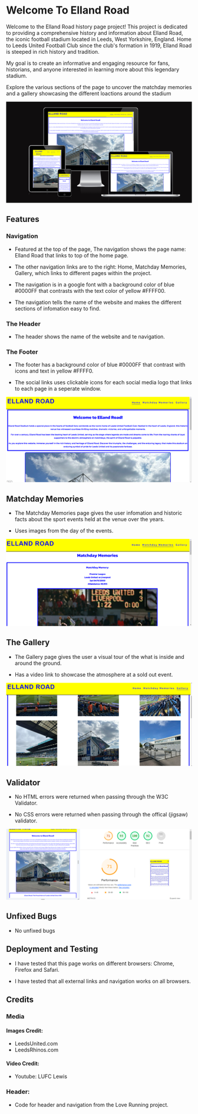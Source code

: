 # Welcome To Elland Road

Welcome to the Elland Road history page project! This project is dedicated to providing a comprehensive history and information about Elland Road, the iconic football stadium located in Leeds, West Yorkshire, England. Home to Leeds United Football Club since the club's formation in 1919, Elland Road is steeped in rich history and tradition.

My goal is to create an informative and engaging resource for fans, historians, and anyone interested in learning more about this legendary stadium.

Explore the various sections of the page to uncover the matchday memories and a gallery showcasing the different loactions around the stadium

![Am I Responsive Screenshot](assets/website-images/am-i-responsive-new.png)

## Features

### Navigation
- Featured at the top of the page, The navigation shows the page name: Elland Road that links to top of the home page.

- The other navigation links are to the right: Home, Matchday Memories, Gallery, which links to different pages within the project.

- The navigation is in a google font with a background color of blue #0000FF that contrasts with the text color of yellow #FFFF00. 

-  The navigation tells the name of the website and makes the different sections of infomation easy to find.  


### The Header

- The header shows the name of the website and te navigation. 

### The Footer
- The footer has a background color of blue #0000FF that contrast with icons and text in yellow #FFFF0.

- The social links uses clickable icons for each social media logo that links to each page in a seperate window. 

![Header Screenshot](assets/website-images/home-new.png)

## Matchday Memories

- The Matchday Memories page gives the user infomation and historic facts about the sport events held at the venue over the years. 

- Uses images from the day of the events.

![Matchday Memories Screenshot](assets/website-images/matchday-mems-new.png)


## The Gallery

- The Gallery page gives the user a visual tour of the what is inside and around the ground.

- Has a video link to showcase the atmosphere at a sold out event.

![Gallery Screenshot](assets/website-images/gallery-new.png)

## Validator

- No HTML errors were returned when passing through the W3C Validator.

- No CSS errors were returned when passing through the offical (jigsaw) validator.

![Lighthouse Screenshot](assets/website-images/lighthouse-new.png)

## Unfixed Bugs
- No unfixed bugs 

## Deployment and Testing
- I have tested that this page works on different browsers: Chrome, Firefox and Safari.

- I have tested that all external links and navigation works on all browsers.
## Credits

### Media

#### Images Credit:
- LeedsUnited.com
- LeedsRhinos.com

#### Video Credit:
- Youtube: LUFC Lewis

### Header:
- Code for header and navigation from the Love Running project.








